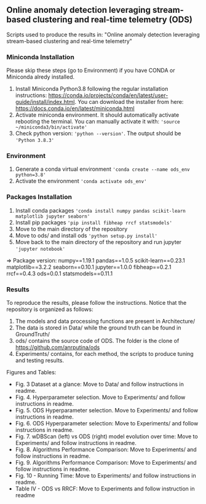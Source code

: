 
## Online anomaly detection leveraging stream-based clustering and real-time telemetry (ODS)

Scripts used to produce the results in: "Online anomaly detection leveraging stream-based clustering and real-time telemetry"

### Miniconda Installation
Please skip these steps (go to Environment) if you have CONDA or Miniconda alredy installed. 
1) Install Miniconda Python3.8 following the regular installation instructions: https://conda.io/projects/conda/en/latest/user-guide/install/index.html. You can download the installer from here: https://docs.conda.io/en/latest/miniconda.html
2) Activate miniconda environment. It should automatically activate rebooting the terminal. You can manually activate it with: `'source ~/miniconda3/bin/activate'`
3) Check python version: `'python --version'`. The output should be `'Python 3.8.3'`

### Environment
1) Generate a conda virtual environment `'conda create --name ods_env python=3.8'`
2) Activate the environment `'conda activate ods_env'`

### Packages Installation

1) Install conda packages `'conda install numpy pandas scikit-learn matplotlib jupyter seaborn'` 
2) Install pip packages `'pip install fibheap rrcf statsmodels'`
2) Move to the main directory of the repository
3) Move to ods/ and install ods `'python setup.py install'`
4) Move back to the main directory of the repository and run jupyter `'jupyter notebook'`

=> Package version: numpy==1.19.1 pandas==1.0.5 scikit-learn==0.23.1 matplotlib==3.2.2 seaborn==0.10.1 jupyter==1.0.0 fibheap==0.2.1 rrcf==0.4.3 ods=0.0.1 statsmodels==0.11.1

### Results
To reproduce the results, please follow the instructions. Notice that the repository is organized as follows: 

1) The models and data processing functions are present in Architecture/
2) The data is stored in Data/ while the ground truth can be found in GroundTruth/
3) ods/ contains the source code of ODS. The folder is the clone of https://github.com/anrputina/ods
4) Experiments/ contains, for each method, the scripts to produce tuning and testing results.

Figures and Tables:
- Fig. 3 Dataset at a glance: Move to Data/ and follow instructions in readme.
- Fig. 4. Hyperparameter selection. Move to Experiments/ and follow instructions in readme. 
- Fig. 5. ODS Hyperparameter selection. Move to Experiments/ and follow instructions in readme.
- Fig. 6. ODS Hyperparameter selection: Move to Experiments/ and follow instructions in readme. 
- Fig. 7. wDBScan (left) vs ODS (right) model evolution over time: Move to Experiments/ and follow instructions in readme.
- Fig. 8. Algorithms Performance Comparison: Move to Experiments/ and follow instructions in readme.
- Fig. 9. Algorithms Performance Comparison: Move to Experiments/ and follow instructions in readme.
- Fig. 10 - Running Time: Move to Experiments/ and follow instructions in readme.
- Table IV - ODS vs RRCF: Move to Experiments and follow instruction in readme


  
  
  
  
  
  
  
  
  
  
